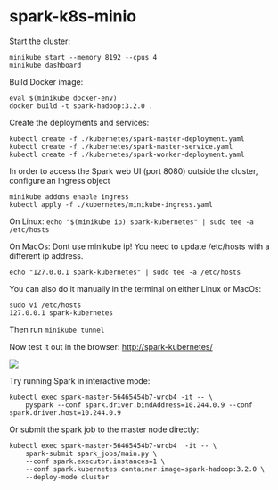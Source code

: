 # spark-k8s-minio

Start the cluster:
```
minikube start --memory 8192 --cpus 4
minikube dashboard
```

Build Docker image:
```
eval $(minikube docker-env)
docker build -t spark-hadoop:3.2.0 .
```

Create the deployments and services:
```
kubectl create -f ./kubernetes/spark-master-deployment.yaml
kubectl create -f ./kubernetes/spark-master-service.yaml
kubectl create -f ./kubernetes/spark-worker-deployment.yaml
```

In order to access the Spark web UI (port 8080) outside the cluster, configure an Ingress object
```
minikube addons enable ingress
kubectl apply -f ./kubernetes/minikube-ingress.yaml
```
On Linux:
```echo "$(minikube ip) spark-kubernetes" | sudo tee -a /etc/hosts```

On MacOs: 
Dont use minikube ip! You need to update /etc/hosts with a different ip address.

```echo "127.0.0.1 spark-kubernetes" | sudo tee -a /etc/hosts```

You can also do it manually in the terminal on either Linux or MacOs:
```
sudo vi /etc/hosts
127.0.0.1 spark-kubernetes
```

Then run ```minikube tunnel```

Now test it out in the browser: [http://spark-kubernetes/](http://spark-kubernetes/)

![](img/spark_webui.png)

Try running Spark in interactive mode:
```
kubectl exec spark-master-56465454b7-wrcb4 -it -- \
    pyspark --conf spark.driver.bindAddress=10.244.0.9 --conf spark.driver.host=10.244.0.9
```

Or submit the spark job to the master node directly:
```
kubectl exec spark-master-56465454b7-wrcb4  -it -- \
    spark-submit spark_jobs/main.py \
    --conf spark.executor.instances=1 \
    --conf spark.kubernetes.container.image=spark-hadoop:3.2.0 \
    --deploy-mode cluster
```